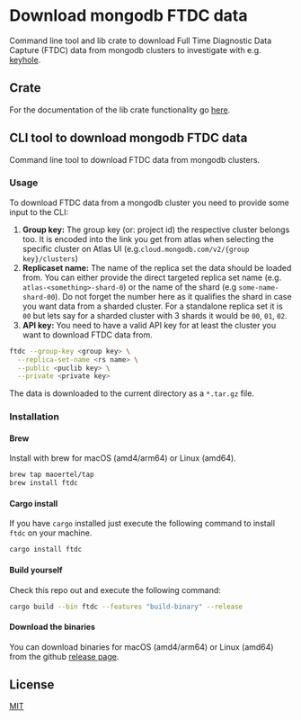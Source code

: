 # Download mongodb FTDC data

Command line tool and lib crate to download Full Time Diagnostic Data Capture (FTDC) data from mongodb clusters to investigate with e.g. [keyhole](https://github.com/simagix/keyhole).

## Crate

For the documentation of the lib crate functionality go [here](/README_LIB.md).

## CLI tool to download mongodb FTDC data

Command line tool to download FTDC data from mongodb clusters.

### Usage

To download FTDC data from a mongodb cluster you need to provide some input to the CLI:

1. **Group key:** The group key (or: project id) the respective cluster belongs too. It is encoded into the link you get from atlas when selecting the specific cluster on Atlas UI (e.g.`cloud.mongodb.com/v2/{group key}/clusters`)
2. **Replicaset name:** The name of the replica set the data should be loaded from. You can either provide the direct targeted replica set name (e.g. `atlas-<something>-shard-0`) or the name of the shard (e.g `some-name-shard-00`). Do not forget the number here as it qualifies the shard in case you want data from a sharded cluster. For a standalone replica set it is `00` but lets say for a sharded cluster with 3 shards it would be `00`, `01`, `02`.
3. **API key:** You need to have a valid API key for at least the cluster you want to download FTDC data from.

```bash
ftdc --group-key <group key> \
  --replica-set-name <rs name> \
  --public <puclib key> \
  --private <private key>
```

The data is downloaded to the current directory as a `*.tar.gz` file.

### Installation

#### Brew

Install with brew for macOS (amd4/arm64) or Linux (amd64).

```bash
brew tap maoertel/tap
brew install ftdc
```

#### Cargo install

If you have `cargo` installed just execute the following command to install `ftdc` on your machine.

```bash
cargo install ftdc
```

#### Build yourself

Check this repo out and execute the following command:

```bash
cargo build --bin ftdc --features "build-binary" --release
```

#### Download the binaries

You can download binaries for macOS (amd4/arm64) or Linux (amd64) from the github [release page](https://github.com/maoertel/mongodb-ftdc/releases).

## License

[MIT](./MIT-LICENSE)
